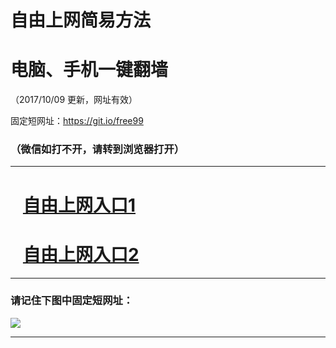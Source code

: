 ﻿# 自由上网简易方法

# 电脑、手机一键翻墙

（2017/10/09 更新，网址有效）

固定短网址：https://git.io/free99

### （微信如打不开，请转到浏览器打开）


***





# &nbsp;&nbsp; <a href="http://ft3106115850.fwq-tz-1001.info/fwqtz01.html?t=100900121913 " target="_blank">自由上网入口1</a>
# &nbsp;&nbsp; <a href="http://ft1375516217.fwq-tz-1002.info/fwqtz02.html?t=100900128301 " target="_blank">自由上网入口2</a>
***

### 请记住下图中固定短网址：

<img src="https://s3-us-west-2.amazonaws.com/fwq-1001/yjfq-20170905okok.png" /> 


***

